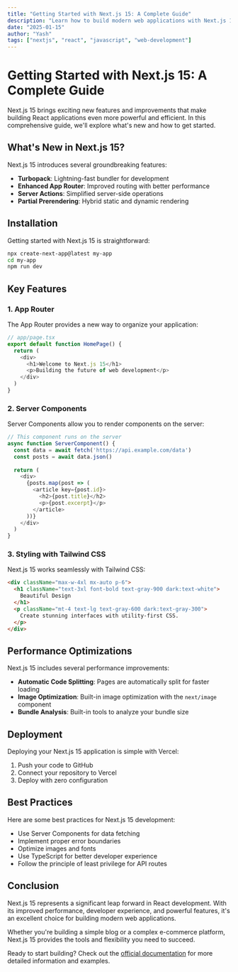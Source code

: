 ```yaml
---
title: "Getting Started with Next.js 15: A Complete Guide"
description: "Learn how to build modern web applications with Next.js 15, featuring the new App Router, server components, and enhanced performance."
date: "2025-01-15"
author: "Yash"
tags: ["nextjs", "react", "javascript", "web-development"]
---
```


# Getting Started with Next.js 15: A Complete Guide

Next.js 15 brings exciting new features and improvements that make building React applications even more powerful and efficient. In this comprehensive guide, we'll explore what's new and how to get started.

## What's New in Next.js 15?

Next.js 15 introduces several groundbreaking features:

- **Turbopack**: Lightning-fast bundler for development
- **Enhanced App Router**: Improved routing with better performance
- **Server Actions**: Simplified server-side operations
- **Partial Prerendering**: Hybrid static and dynamic rendering

## Installation

Getting started with Next.js 15 is straightforward:

```bash
npx create-next-app@latest my-app
cd my-app
npm run dev
```

## Key Features

### 1. App Router

The App Router provides a new way to organize your application:

```javascript
// app/page.tsx
export default function HomePage() {
  return (
    <div>
      <h1>Welcome to Next.js 15</h1>
      <p>Building the future of web development</p>
    </div>
  )
}
```

### 2. Server Components

Server Components allow you to render components on the server:

```javascript
// This component runs on the server
async function ServerComponent() {
  const data = await fetch('https://api.example.com/data')
  const posts = await data.json()
  
  return (
    <div>
      {posts.map(post => (
        <article key={post.id}>
          <h2>{post.title}</h2>
          <p>{post.excerpt}</p>
        </article>
      ))}
    </div>
  )
}
```

### 3. Styling with Tailwind CSS

Next.js 15 works seamlessly with Tailwind CSS:

```html
<div className="max-w-4xl mx-auto p-6">
  <h1 className="text-3xl font-bold text-gray-900 dark:text-white">
    Beautiful Design
  </h1>
  <p className="mt-4 text-lg text-gray-600 dark:text-gray-300">
    Create stunning interfaces with utility-first CSS.
  </p>
</div>
```

## Performance Optimizations

Next.js 15 includes several performance improvements:

- **Automatic Code Splitting**: Pages are automatically split for faster loading
- **Image Optimization**: Built-in image optimization with the `next/image` component
- **Bundle Analysis**: Built-in tools to analyze your bundle size

## Deployment

Deploying your Next.js 15 application is simple with Vercel:

1. Push your code to GitHub
2. Connect your repository to Vercel
3. Deploy with zero configuration

## Best Practices

Here are some best practices for Next.js 15 development:

- Use Server Components for data fetching
- Implement proper error boundaries
- Optimize images and fonts
- Use TypeScript for better developer experience
- Follow the principle of least privilege for API routes

## Conclusion

Next.js 15 represents a significant leap forward in React development. With its improved performance, developer experience, and powerful features, it's an excellent choice for building modern web applications.

Whether you're building a simple blog or a complex e-commerce platform, Next.js 15 provides the tools and flexibility you need to succeed.

Ready to start building? Check out the [official documentation](https://nextjs.org/docs) for more detailed information and examples. 